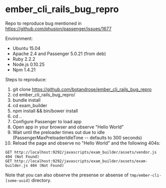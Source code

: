 # ember_cli_rails_bug_repro

Repo to reproduce bug mentioned in https://github.com/phusion/passenger/issues/1677

Environment:

* Ubuntu 15.04
* Apache 2.4 and Passenger 5.0.21 (from deb)
* Ruby 2.2.2
* Node.js 0.10.25
* Npm 1.4.21

Steps to reproduce:

1. git clone https://github.com/botandrose/ember_cli_rails_bug_repro
2. cd ember_cli_rails_bug_repro/
3. bundle install
4. cd exam_builder
5. npm install && bin/bower install
6. cd ..
7. Configure Passenger to load app
8. Open app in your browser and observe "Hello World"
8. Wait until the preloader times out due to idle (PassengerMaxPreloaderIdleTime -- defaults to 300 seconds)
9. Reload the page and observe no "Hello World" and the following 404s:

```
GET http://localhost:9292/javascripts/exam_builder/assets/vendor.js 404 (Not Found)
GET http://localhost:9292/javascripts/exam_builder/assets/exam-builder.js 404 (Not Found)
```

Note that you can also observe the presense or absense of `tmp/ember-cli-[some-uuid]` directory.
